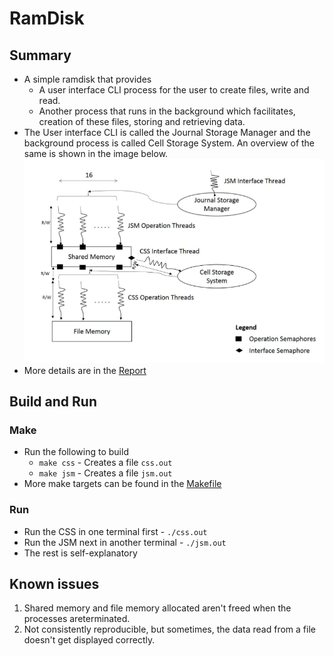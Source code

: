 # RamDisk
## Summary
- A simple ramdisk that provides
   - A user interface CLI process for the user to create files, write and read.
   - Another process that runs in the background which facilitates, creation of these files, storing and retrieving data.
- The User interface CLI is called the Journal Storage Manager and the background process is called Cell Storage System. An overview of the same is shown in the image below.
![image](docs/architecture.png)
- More details are in the [Report](docs/asu_report.pdf)

## Build and Run
### Make
- Run the following to build
   - `make css` - Creates a file `css.out`
   - `make jsm` - Creates a file `jsm.out`
- More make targets can be found in the [Makefile](src/Makefile)

### Run
- Run the CSS in one terminal first - `./css.out`
- Run the JSM next in another terminal - `./jsm.out`
- The rest is self-explanatory

## Known issues
1. Shared memory and file memory allocated aren't freed when the processes areterminated.
2. Not consistently reproducible, but sometimes, the data read from a file doesn't get displayed correctly.
